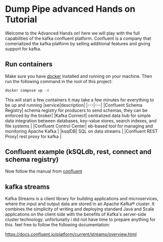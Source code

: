 # Dump Pipe advanced Hands on Tutorial

Welcome to the Advanced Hands on! here we will play with the full capabilities of the kafka confluent platform. Confluent is a company that comerialized the kafka platform by selling additional features and giving support for kafka.

## Run containers

Make sure you have [docker](https://docs.docker.com/get-docker/) installed and running on your machine.
Then run the following command in the root of this project:

```bash
docker compose up -d
```

This will start a few containers it may take a few minutes for everything to be up and running
|service|description|
|---|---|
|Confluent Schema Registry| schema registry for producers to send schemas, they can be enforced by the broker|
|Kafka Connect| centralized data hub for simple data integration between databases, key-value stores, search indexes, and file systems |
|Confluent Control Center| eb-based tool for managing and monitoring Apache Kafka |
|ksqlDB| SQL on data streams |
|Confluent REST Proxy| rest proxy for kafka |

## Confluent example (kSQLdb, rest, connect and schema registry)

Now follow the manual from [confluent](https://docs.confluent.io/platform/current/platform-quickstart.html#step-2-create-ak-topics-for-storing-your-data)

## kafka streams

Kafka Streams is a client library for building applications and microservices, where the input and output data are stored in an Apache Kafka® cluster. It combines the simplicity of writing and deploying standard Java and Scala applications on the client side with the benefits of Kafka's server-side cluster technology. unfortunalty i did not have time to prepare anything for this. feel free to follow the following documentation:

https://docs.confluent.io/platform/current/streams/overview.html
